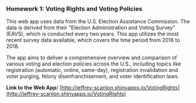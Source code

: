 ### Homework 1: Voting Rights and Voting Policies

This web app uses data from the U.S. Election Assistance Commission. The data is derived from their "Election Administration and Voting Survey" (EAVS), which is conducted every two years. This app utilizes the most recent survey data available, which covers the time period from 2016 to 2018.

The app aims to deliver a comprehensive overview and comparison of various voting and election policies across the U.S., including topics like registration (automatic, online, same-day), registration invalidation and voter purging, felony disenfranchisement, and voter identification laws.

**Link to the Web App**/
[http://jeffrey-scanlon.shinyapps.io/VotingRights](http://jeffrey-scanlon.shinyapps.io/VotingRights)
